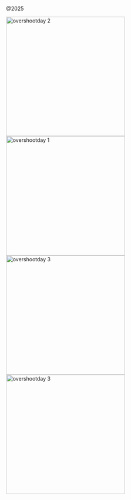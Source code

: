 @2025

<div></div>
<img width="323" alt="overshootday 2" src="https://github.com/user-attachments/assets/7cc56fa4-1df4-4533-a879-1417f6e2abfc" />
<div></div>
<img width="323" alt="overshootday 1" src="https://github.com/user-attachments/assets/011042d0-19d5-482b-8982-34fe425d2622" />
<div></div>
<img width="323" alt="overshootday 3" src="https://github.com/user-attachments/assets/6f63293f-8ff5-437c-a805-2c106b6d1874" />
<div></div>
<img width="323" alt="overshootday 3" src="https://github.com/user-attachments/assets/a37d2cfd-f229-4bc8-8891-c83aa37c32a7" />
